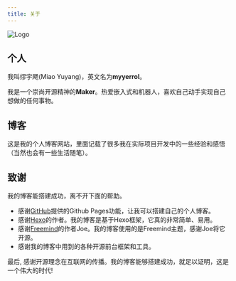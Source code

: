 ```yaml
---
title: 关于
---
```


![Logo](../images/logo/logo.jpg)

## 个人
我叫缪宇飏(Miao Yuyang)，英文名为**myyerrol**。

我是一个崇尚开源精神的**Maker**。热爱嵌入式和机器人，喜欢自己动手实现自己想做的任何事物。

## 博客
这是我的个人博客网站，里面记载了很多我在实际项目开发中的一些经验和感悟（当然也会有一些生活随笔）。

## 致谢
我的博客能搭建成功，离不开下面的帮助。

- 感谢[GitHub](https://github.com)提供的Github Pages功能，让我可以搭建自己的个人博客。
- 感谢[Hexo](https://hexo.io)的作者。我的博客是基于Hexo框架，它真的非常简单、易用。
- 感谢[Freemind](http://github.com/wzpan/hexo-theme-freemind)的作者Joe。我的博客使用的是Freemind主题，感谢Joe将它开源。
- 感谢我的博客中用到的各种开源前台框架和工具。

最后, 感谢开源理念在互联网的传播。我的博客能够搭建成功，就足以证明，这是一个伟大的时代!
